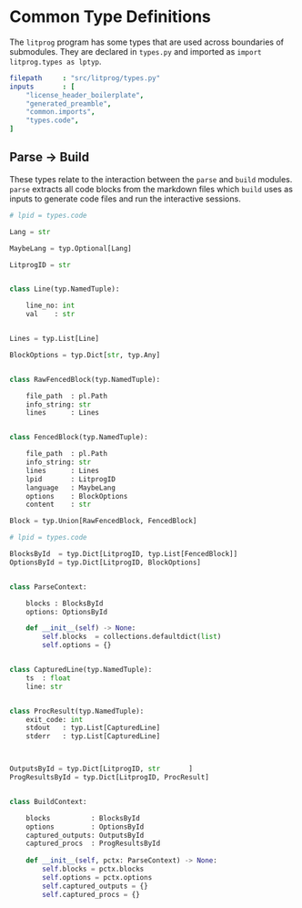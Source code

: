 # Common Type Definitions

The `litprog` program has some types that are used across boundaries of submodules. They are declared in `types.py` and imported as `import litprog.types as lptyp`.

```yaml
filepath     : "src/litprog/types.py"
inputs       : [
    "license_header_boilerplate",
    "generated_preamble",
    "common.imports",
    "types.code",
]
```

## Parse -> Build

These types relate to the interaction between the `parse` and `build` modules. `parse` extracts all code blocks from the markdown files which `build` uses as inputs to generate code files and run the interactive sessions.

    
```python
# lpid = types.code

Lang = str

MaybeLang = typ.Optional[Lang]

LitprogID = str


class Line(typ.NamedTuple):

    line_no: int
    val    : str


Lines = typ.List[Line]

BlockOptions = typ.Dict[str, typ.Any]


class RawFencedBlock(typ.NamedTuple):

    file_path  : pl.Path
    info_string: str
    lines      : Lines


class FencedBlock(typ.NamedTuple):

    file_path  : pl.Path
    info_string: str
    lines      : Lines
    lpid       : LitprogID
    language   : MaybeLang
    options    : BlockOptions
    content    : str

Block = typ.Union[RawFencedBlock, FencedBlock]
```


```python
# lpid = types.code

BlocksById  = typ.Dict[LitprogID, typ.List[FencedBlock]]
OptionsById = typ.Dict[LitprogID, BlockOptions]


class ParseContext:

    blocks : BlocksById
    options: OptionsById

    def __init__(self) -> None:
        self.blocks  = collections.defaultdict(list)
        self.options = {}


class CapturedLine(typ.NamedTuple):
    ts  : float
    line: str


class ProcResult(typ.NamedTuple):
    exit_code: int
    stdout   : typ.List[CapturedLine]
    stderr   : typ.List[CapturedLine]



OutputsById = typ.Dict[LitprogID, str       ]
ProgResultsById = typ.Dict[LitprogID, ProcResult]


class BuildContext:

    blocks          : BlocksById
    options         : OptionsById
    captured_outputs: OutputsById
    captured_procs  : ProgResultsById
    
    def __init__(self, pctx: ParseContext) -> None:
        self.blocks = pctx.blocks
        self.options = pctx.options
        self.captured_outputs = {}
        self.captured_procs = {}
```
